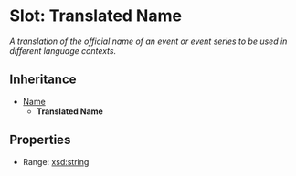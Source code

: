 # Slot: Translated Name
_A translation of the official name of an event or event series to be used in different language contexts._




## Inheritance

* [Name](name.md)
    * **Translated Name**



## Properties

 * Range: [xsd:string](http://www.w3.org/2001/XMLSchema#string)







